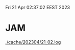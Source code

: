 Fri 21 Apr 02:37:02 EEST 2023
# JAM
<a href='./cache/202304/21_02.log'>./cache/202304/21_02.log</a>
